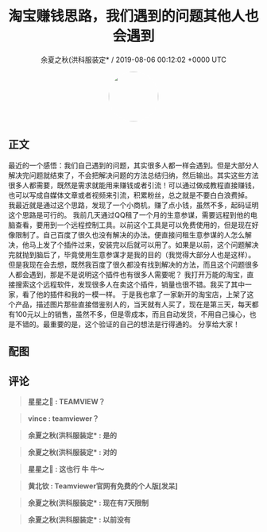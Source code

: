 <h1 align="center">淘宝赚钱思路，我们遇到的问题其他人也会遇到</h1>
<p align="center">
    <a>余夏之秋(洪科服装定* / 2019-08-06 00:12:02 &#43;0000 UTC</a>
</p>

<div align="center">
    <img src="https://images.zsxq.com/FpL9hiZR0CJ0eny1nqk9skbL-6nY?e=1590940799&amp;token=kIxbL07-8jAj8w1n4s9zv64FuZZNEATmlU_Vm6zD:RzuhrApNe6jjGQUTUZqYRl_F2nY=" width="100" height="100" style="border:1px solid;border-radius:50%; color:#ffffff"/>
</div>

## 正文

<div>
最近的一个感悟：我们自己遇到的问题，其实很多人都一样会遇到。但是大部分人解决完问题就结束了，不会把解决问题的方法总结归纳，然后输出。其实这些方法很多人都需要，既然是需求就能用来赚钱或者引流！可以通过做成教程直接赚钱，也可以写成自媒体文章或者视频来引流，积累粉丝，总之就是不要白白浪费掉。
我最近就是通过这个思路，发现了一个小商机，赚了点小钱，虽然不多，起码证明这个思路是可行的。
我前几天通过QQ租了一个月的生意参谋，需要远程到他的电脑查看，要用到一个远程控制工具。以前这个工具是可以免费使用的，但是现在好像限制了。自己百度了很久也没有解决的办法。便直接问租生意参谋的人怎么解决，他马上发了个插件过来，安装完以后就可以用了。如果是以前，这个问题解决完就抛到脑后了，毕竟使用生意参谋才是我的目的（我觉得大部分人也是这样）。但是我现在会去想，既然我百度了很久都没有找到解决的方法，而且这个问题很多人都会遇到，那是不是说明这个插件也有很多人需要呢？
我打开万能的淘宝，直接搜索这个远程软件，发现很多人在卖这个插件，销量也很不错。我买了其中一家，看了他的插件和我的一模一样。
于是我也拿了一家新开的淘宝店，上架了这个产品，描述图片那些直接借鉴别人的，当天就有人买了，现在是第三天，每天都有100元以上的销售，虽然不多，但是零成本，而且自动发货，不用自己操心，也是不错的。最重要的是，这个验证的自己的想法是行得通的。
分享给大家！
</div>

## 配图
<div class="image" align="center">

</div>

## 评论

<div align="left">
<div>

<blockquote >
<span> <strong>星星之 : TEAMVIEW？ </strong></span>
</blockquote>

<blockquote >
<span> <strong>vince : teamviewer？ </strong></span>
</blockquote>

<blockquote >
<span> <strong>余夏之秋(洪科服装定* : 是的 </strong></span>
</blockquote>

<blockquote >
<span> <strong>余夏之秋(洪科服装定* : 对的 </strong></span>
</blockquote>

<blockquote >
<span> <strong>星星之 : 这也行 牛 牛～ </strong></span>
</blockquote>

<blockquote >
<span> <strong>黄北钦 : Teamviewer官网有免费的个人版[发呆] </strong></span>
</blockquote>

<blockquote >
<span> <strong>余夏之秋(洪科服装定* : 现在有7天限制 </strong></span>
</blockquote>

<blockquote >
<span> <strong>余夏之秋(洪科服装定* : 以前没有 </strong></span>
</blockquote>

</div>
</div>
